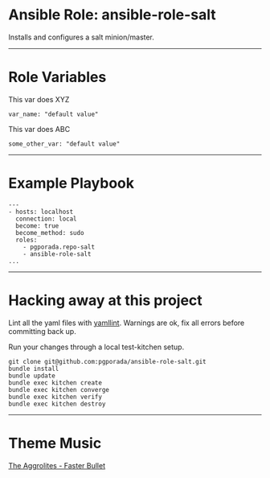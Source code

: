 # Ansible Role: ansible-role-salt
Installs and configures a salt minion/master.

- - - -
# Role Variables

This var does XYZ

    var_name: "default value"

This var does ABC

    some_other_var: "default value"

- - - -
# Example Playbook

    ---
    - hosts: localhost
      connection: local
      become: true
      become_method: sudo
      roles:
        - pgporada.repo-salt
        - ansible-role-salt
    ...

- - - -
# Hacking away at this project

Lint all the yaml files with [yamllint](https://github.com/adrienverge/yamllint). Warnings are ok, fix all errors before committing back up.

Run your changes through a local test-kitchen setup.

    git clone git@github.com:pgporada/ansible-role-salt.git
    bundle install
    bundle update
    bundle exec kitchen create
    bundle exec kitchen converge
    bundle exec kitchen verify
    bundle exec kitchen destroy

- - - -
# Theme Music
[The Aggrolites - Faster Bullet](https://www.youtube.com/watch?v=GwQjzsB6TVM)
